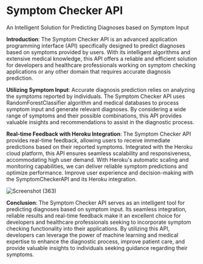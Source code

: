 # Symptom Checker API 

An Intelligent Solution for Predicting Diagnoses based on Symptom Input

<b>Introduction</b>:
The Symptom Checker API is an advanced application programming interface (API) specifically designed to predict diagnoses based on symptoms provided by users. With its intelligent algorithms and extensive medical knowledge, this API offers a reliable and efficient solution for developers and healthcare professionals working on symptom checking applications or any other domain that requires accurate diagnosis prediction.



<b>Utilizing Symptom Input</b>:
Accurate diagnosis prediction relies on analyzing the symptoms reported by individuals. The Symptom Checker API uses RandomForestClassifier algorithm and medical databases to process symptom input and generate relevant diagnoses. By considering a wide range of symptoms and their possible combinations, this API provides valuable insights and recommendations to assist in the diagnostic process.



<b>Real-time Feedback with Heroku Integration</b>:
The Symptom Checker API provides real-time feedback, allowing users to receive immediate predictions based on their reported symptoms. Integrated with the Heroku cloud platform, this API ensures seamless scalability and responsiveness, accommodating high user demand. With Heroku's automatic scaling and monitoring capabilities, we can deliver reliable symptom predictions and optimize performance. Improve user experience and decision-making with the SymptomCheckerAPI and its Heroku integration.

![Screenshot (363)](https://github.com/FaisalDH/python-shc-model/assets/109041188/8fbff788-c2fb-4af8-ba31-ad6e6d11328d)



<b>Conclusion</b>:
The Symptom Checker API serves as an intelligent tool for predicting diagnoses based on symptom input. Its seamless integration, reliable results and real-time feedback make it an excellent choice for developers and healthcare professionals seeking to incorporate symptom checking functionality into their applications. By utilizing this API, developers can leverage the power of machine learning and medical expertise to enhance the diagnostic process, improve patient care, and provide valuable insights to individuals seeking guidance regarding their symptoms.
